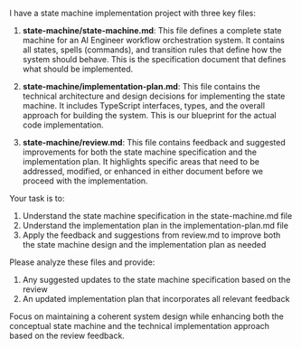 I have a state machine implementation project with three key files:

1. **state-machine/state-machine.md**: This file defines a complete state machine for an AI Engineer workflow orchestration system. It contains all states, spells (commands), and transition rules that define how the system should behave. This is the specification document that defines what should be implemented.

2. **state-machine/implementation-plan.md**: This file contains the technical architecture and design decisions for implementing the state machine. It includes TypeScript interfaces, types, and the overall approach for building the system. This is our blueprint for the actual code implementation.

3. **state-machine/review.md**: This file contains feedback and suggested improvements for both the state machine specification and the implementation plan. It highlights specific areas that need to be addressed, modified, or enhanced in either document before we proceed with the implementation.

Your task is to:
1. Understand the state machine specification in the state-machine.md file
2. Understand the implementation plan in the implementation-plan.md file
3. Apply the feedback and suggestions from review.md to improve both the state machine design and the implementation plan as needed

Please analyze these files and provide:
1. Any suggested updates to the state machine specification based on the review
2. An updated implementation plan that incorporates all relevant feedback

Focus on maintaining a coherent system design while enhancing both the conceptual state machine and the technical implementation approach based on the review feedback.